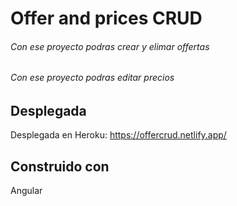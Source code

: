 # Offer and prices CRUD

###### Con ese proyecto podras crear y elimar offertas
###### Con ese proyecto podras editar precios

## Desplegada

Desplegada en Heroku: https://offercrud.netlify.app/

## Construido con

Angular




